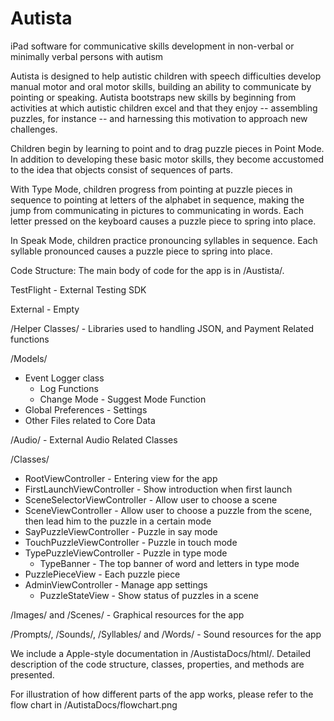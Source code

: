 Autista
=======

iPad software for communicative skills development in non-verbal or minimally verbal persons with autism

Autista is designed to help autistic children with speech difficulties develop manual motor and oral motor skills, building an ability to communicate by pointing or speaking.  Autista bootstraps new skills by beginning from activities at which autistic children excel and that they enjoy -- assembling puzzles, for instance -- and harnessing this motivation to approach new challenges.

Children begin by learning to point and to drag puzzle pieces in Point Mode.  In addition to developing these basic motor skills, they become accustomed to the idea that objects consist of sequences of parts.

With Type Mode, children progress from pointing at puzzle pieces in sequence to pointing at letters of the alphabet in sequence, making the jump from communicating in pictures to communicating in words.  Each letter pressed on the keyboard causes a puzzle piece to spring into place.

In Speak Mode, children practice pronouncing syllables in sequence. Each syllable pronounced causes a puzzle piece to spring into place.

Code Structure:
The main body of code for the app is in /Austista/. 

TestFlight - External Testing SDK

External - Empty

/Helper Classes/ - Libraries used to handling JSON, and Payment Related functions

/Models/
- Event Logger class
  - Log Functions
  - Change Mode - Suggest Mode Function
- Global Preferences - Settings
- Other Files related to Core Data

/Audio/ - External Audio Related Classes

/Classes/
- RootViewController - Entering view for the app
- FirstLaunchViewController - Show introduction when first launch
- SceneSelectorViewController - Allow user to choose a scene
- SceneViewController - Allow user to choose a puzzle from the scene, then lead him to the puzzle in a certain mode
- SayPuzzleViewController - Puzzle in say mode
- TouchPuzzleViewController - Puzzle in touch mode
- TypePuzzleViewController - Puzzle in type mode
  - TypeBanner - The top banner of word and letters in type mode
- PuzzlePieceView - Each puzzle piece
- AdminViewController - Manage app settings
  - PuzzleStateView - Show status of puzzles in a scene

/Images/ and /Scenes/ - Graphical resources for the app

/Prompts/, /Sounds/, /Syllables/ and /Words/ - Sound resources for the app


We include a Apple-style documentation in /AustistaDocs/html/. Detailed description of the code structure, classes, properties, and methods are presented.

For illustration of how different parts of the app works, please refer to the flow chart in /AutistaDocs/flowchart.png 

